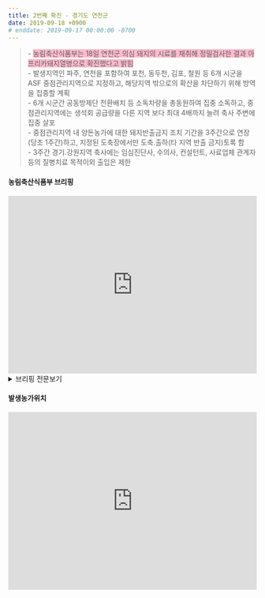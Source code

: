 ```yaml
---
title: 2번째 확진 - 경기도 연천군
date: 2019-09-18 +0900
# enddate: 2019-09-17 00:00:00 -0700
---
```

> \- <span style="background-color:#ffbbcc">농림축산식품부는 18일 연천군 의심 돼지의 시료를 채취해 정밀검사한 결과 아프리카돼지열병으로 확진했다고 밝힘</span>  
> \- 발생지역인 파주, 연천을 포함하여 포천, 동두천, 김포, 철원 등 6개 시군을 ASF 중점관리지역으로 지정하고, 해당지역 밖으로의 확산을 차단하기 위해 방역을 집중할 계획  
> \- 6개 시군간 공동방제단 전환배치 등 소독차량을 총동원하여 집중 소독하고, 중점관리지역에는 생석회 공급량을 다른 지역 보다 최대 4배까지 늘려 축사 주변에 집중 살포  
> \- 중점관리지역 내 양돈농가에 대한 돼지반출금지 조치 기간을 3주간으로 연장(당초 1주간)하고, 지정된 도축장에서만 도축․출하(타 지역 반출 금지)토록 함  
> \- 3주간 경기․강원지역 축사에는 임심진단사, 수의사, 컨설턴트, 사료업체 관계자 등의 질병치료 목적이외 출입은 제한  

#### 농림축산식품부 브리핑  
<iframe width="100%" height="360" src="https://www.youtube.com/embed/WyCH5toJ32s" frameborder="0" allow="accelerometer; autoplay; encrypted-media; gyroscope; picture-in-picture" allowfullscreen></iframe>

<details>
<summary>브리핑 전문보기</summary>
<div markdown="1">

여러분, 수고많으십니다. 농식품부 차관 이재욱입니다. 2019년 9월 18일 ASF 방역 상황 점검회의를 시작하겠습니다. 

어제 경기도 파주에서 국내 처음으로 아프리카돼지열병이 발생한 이후 오늘 연천에서 추가로 발생이 확인이 되었습니다. 정부는 지자체 공무원 여러분들과 함께 아프리카돼지열병의 추가 확산을 차단하기 위해서 발생 농장에 대한 신속한 초동 조치와 함께 일시 이동 중지 등 강력한  방역조치를 취하고 있습니다. 어제 총리님께서도 방역은 과하다 싶을 정도로 하시라는 말씀처럼 이제 더욱 강화된 방역 조치가 중요한 시점이라고 생각합니다. 파주, 연천 등 발생 지역과 인근 시군을 중심으로 중점관리지역을 지정해서 특단의 방역 관리를 추진할 예정입니다. 또한 전국 6300호 모든 돼지 농장에 대한 치밀하고 체계적인 방역관리가 필요한 시점입니다. 각 지자체에서는 축협 또 양돈단체와 긴밀하게 협조하셔서 농장별 일일 방역 관리를 추진하시고 그 실적을 실시간으로 우리 부에 보고해 주시기 바랍니다. 잘 아시는 것처럼 앞으로 일주일이 매우 중요한 고비라고 생각합니다. 각 지자체에서는 가용한 모든 방역 역량을 총동원하셔서 소독 등 차단 방역에 집중해 주시기를 부탁드리겠습니다.

</div>
</details>

#### 발생농가위치  
<iframe width="100%" height="360" src="http://adatalab.net/asf-timeline/charts/190918-map" frameborder="0" allow="accelerometer; autoplay; encrypted-media; gyroscope; picture-in-picture" allowfullscreen></iframe>
